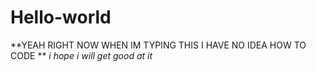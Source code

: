 # Hello-world
**YEAH RIGHT NOW WHEN IM TYPING THIS I HAVE NO IDEA HOW TO CODE ** *i hope i will get good at it*
